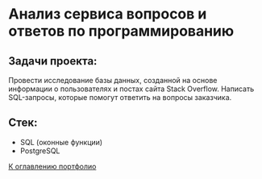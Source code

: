# Анализ сервиса вопросов и ответов по программированию

## Задачи проекта:
Провести исследование базы данных, созданной на основе информации о пользователях и постах сайта Stack Overflow. Написать SQL-запросы, которые помогут ответить на вопросы заказчика.

## Стек:
 - SQL (оконные функции)
 - PostgreSQL

[К оглавлению портфолио](https://github.com/En-Gie/Portfolio/tree/main)

